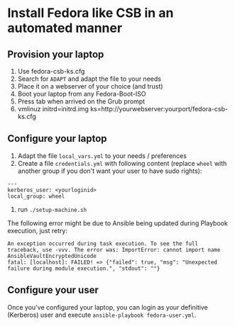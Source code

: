 # Install Fedora like CSB in an automated manner #

## Provision your laptop ##

1. Use fedora-csb-ks.cfg
1. Search for `ADAPT` and adapt the file to your needs
1. Place it on a webserver of your choice (and trust)
1. Boot your laptop from any Fedora-Boot-ISO
1. Press tab when arrived on the Grub prompt
1. vmlinuz initrd=initrd.img ks=http://yourwebserver:yourport/fedora-csb-ks.cfg

## Configure your laptop ##

1. Adapt the file `local_vars.yml` to your needs / preferences
1. Create a file `credentials.yml` with following content (replace `wheel` with another group if you don't want your user to have sudo rights):
```
---
kerberos_user: <yourloginid>
local_group: wheel
```
1. run `./setup-machine.sh`


The following error might be due to Ansible being updated during Playbook execution, just retry:

```
An exception occurred during task execution. To see the full traceback, use -vvv. The error was: ImportError: cannot import name AnsibleVaultEncryptedUnicode
fatal: [localhost]: FAILED! => {"failed": true, "msg": "Unexpected failure during module execution.", "stdout": ""}
```

## Configure your user ##

Once you've configured your laptop, you can login as your definitive (Kerberos)
user and execute `ansible-playbook fedora-user.yml`.
